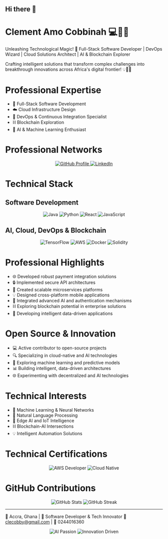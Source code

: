 ## Hi there 👋

<h1>Clement Amo Cobbinah 💻🚀🤖</h1>
<p>Unleashing Technological Magic! 🌟 Full-Stack Software Developer | DevOps Wizard | Cloud Solutions Architect | AI & Blockchain Explorer</p>
<p>Crafting intelligent solutions that transform complex challenges into breakthrough innovations across Africa's digital frontier! 💡🚀🧠</p>

# Professional Expertise
- 🔧 Full-Stack Software Development
- ☁️ Cloud Infrastructure Design
- 🚢 DevOps & Continuous Integration Specialist
- ⛓️ Blockchain Exploration
- 🤖 AI & Machine Learning Enthusiast

# Professional Networks
<div align="center">
<a href="https://github.com/clecobby" target="_blank">
<img src="https://img.shields.io/badge/GitHub-Software%20Portfolio-black?style=for-the-badge&logo=github" alt="GitHub Profile"/>
</a>
<a href="https://linkedin.com/in/clement-amo-cobbinah" target="_blank">
<img src="https://img.shields.io/badge/LinkedIn-Professional%20Network-blue?style=for-the-badge&logo=linkedin" alt="LinkedIn"/>
</a>
</div>

# Technical Stack

## Software Development
<div align="center">
<img src="https://img.shields.io/badge/Java-Enterprise%20Applications-red?style=for-the-badge&logo=java" alt="Java"/>
<img src="https://img.shields.io/badge/Python-Backend%20Development-green?style=for-the-badge&logo=python" alt="Python"/>
<img src="https://img.shields.io/badge/React-Frontend%20Development-blue?style=for-the-badge&logo=react" alt="React"/>
<img src="https://img.shields.io/badge/JavaScript-Full%20Stack-yellow?style=for-the-badge&logo=javascript" alt="JavaScript"/>
</div>

## AI, Cloud, DevOps & Blockchain
<div align="center">
<img src="https://img.shields.io/badge/TensorFlow-Machine%20Learning-orange?style=for-the-badge&logo=tensorflow" alt="TensorFlow"/>
<img src="https://img.shields.io/badge/AWS-Cloud%20Infrastructure-orange?style=for-the-badge&logo=amazon-aws" alt="AWS"/>
<img src="https://img.shields.io/badge/Docker-Containerization-blue?style=for-the-badge&logo=docker" alt="Docker"/>
<img src="https://img.shields.io/badge/Solidity-Blockchain%20Basics-purple?style=for-the-badge&logo=ethereum" alt="Solidity"/>
</div>

# Professional Highlights
- 🌐 Developed robust payment integration solutions
- 🔒 Implemented secure API architectures
- 🚀 Created scalable microservices platforms
- 💡 Designed cross-platform mobile applications
- 🤖 Integrated advanced AI and authentication mechanisms
- ⛓️ Exploring blockchain potential in enterprise solutions
- 🧠 Developing intelligent data-driven applications

# Open Source & Innovation
- 💻 Active contributor to open-source projects
- 🔍 Specializing in cloud-native and AI technologies
- 🧠 Exploring machine learning and predictive models
- 📊 Building intelligent, data-driven architectures
- 🌐 Experimenting with decentralized and AI technologies

# Technical Interests
- 🤖 Machine Learning & Neural Networks
- 🧠 Natural Language Processing
- 📡 Edge AI and IoT Intelligence
- ⛓️ Blockchain-AI Intersections
- 💡 Intelligent Automation Solutions

# Technical Certifications
<div align="center">
<img src="https://img.shields.io/badge/AWS%20Certified%20Developer-Associate-yellow?style=for-the-badge" alt="AWS Developer"/>
<img src="https://img.shields.io/badge/Cloud%20Native-Certified-green?style=for-the-badge" alt="Cloud Native"/>
</div>

# GitHub Contributions
<div align="center">
<img src="https://github-readme-stats.vercel.app/api?username=clecobby&show_icons=true&theme=radical" alt="GitHub Stats"/>
<img src="https://github-readme-streak-stats.herokuapp.com/?user=clecobby&theme=radical" alt="GitHub Streak"/>
</div>

---

📍 Accra, Ghana | 💼 Software Developer & Tech Innovator
📧 clecobby@gmail.com | 📱 0244016360

<div align="center">
<img src="https://img.shields.io/badge/AI%20Passion-Unleashed-brightgreen?style=for-the-badge" alt="AI Passion"/>
<img src="https://img.shields.io/badge/Innovation-Driven-blue?style=for-the-badge" alt="Innovation Driven"/>
</div>
